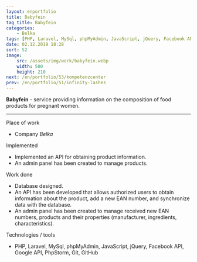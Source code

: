 ```yaml
---
layout: enportfolio
title: Babyfein
tag_title: Babyfein
categories:
    - Belka
tags: [PHP, Laravel, MySql, phpMyAdmin, JavaScript, jQuery, Facebook API, Google API, PhpStorm, Git, GitHub]
date: 02.12.2019 18:28
sort: 52
image: 
    src: /assets/img/work/babyfein.webp 
    width: 500
    height: 210
next: /en/portfolio/53/kompetenzcenter
prev: /en/portfolio/51/infinity-lashes
---
```


**Babyfein** - service providing information on the composition of food products for pregnant women.

---

Place of work

* Company _Belka_

Implemented

* Implemented an API for obtaining product information.
* An admin panel has been created to manage products.

Work done

* Database designed.
* An API has been developed that allows authorized users to obtain information about the product, add a new EAN number, 
and synchronize data with the database.
* An admin panel has been created to manage received new EAN numbers, products and their properties (manufacturer, 
ingredients, characteristics).

Technologies / tools

* PHP, Laravel, MySql, phpMyAdmin, JavaScript, jQuery, Facebook API, Google API, PhpStorm, Git, GitHub

